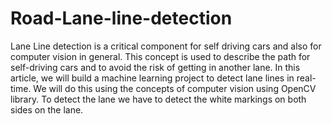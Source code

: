 # Road-Lane-line-detection
Lane Line detection is a critical component for self driving cars and also for computer vision in general. This concept is used to describe the path for self-driving cars and to avoid the risk of getting in another lane.
In this article, we will build a machine learning project to detect lane lines in real-time. We will do this using the concepts of computer vision using OpenCV library. To detect the lane we have to detect the white markings on both sides on the lane.

